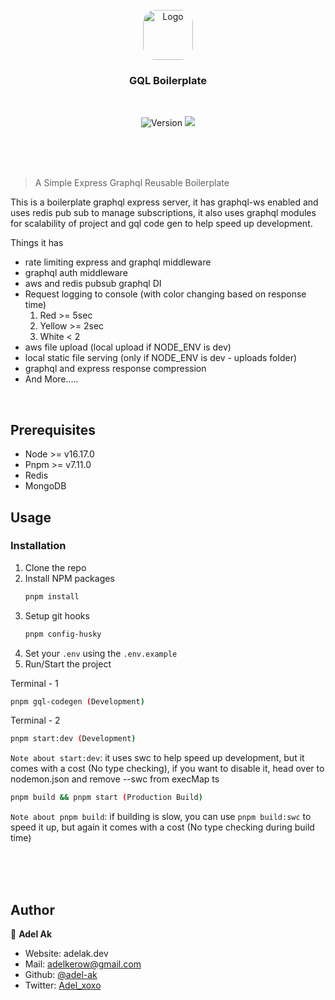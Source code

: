 <!-- PROJECT LOGO -->
<br />
<div align="center">
  <a href="https://github.com/Revive-Group/revive-landing">
    <img src="https://encrypted-tbn0.gstatic.com/images?q=tbn:ANd9GcRy-7awxgGlstS8MMOo_9dsrpZCWOhzwqzwawhmZ4KoKQ&s" alt="Logo" width="80" height="80" style="border-radius: 20px">
  </a>

  <h3 align="center">GQL Boilerplate</h3>
  <br />
  <p>
  <img alt="Version" src="https://img.shields.io/badge/version-1.0.0-blue.svg?cacheSeconds=2592000" />
  <img src="https://img.shields.io/badge/node-16.17.0-blue.svg" />
</p>
</div>

<br />
<br />
<br />

> A Simple Express Graphql Reusable Boilerplate

This is a boilerplate graphql express server, it has graphql-ws enabled and uses redis pub sub to manage subscriptions, it also uses graphql modules for scalability of project and gql code gen to help speed up development.

Things it has

- rate limiting express and graphql middleware
- graphql auth middleware
- aws and redis pubsub graphql DI
- Request logging to console (with color changing based on response time)
  1. Red >= 5sec
  2. Yellow >= 2sec
  3. White < 2
- aws file upload (local upload if NODE_ENV is dev)
- local static file serving (only if NODE_ENV is dev - uploads folder)
- graphql and express response compression
- And More.....

<br />

## Prerequisites

- Node >= v16.17.0
- Pnpm >= v7.11.0
- Redis
- MongoDB

## Usage

### Installation

1. Clone the repo
2. Install NPM packages
   ```sh
   pnpm install
   ```
3. Setup git hooks
   ```sh
   pnpm config-husky
   ```
4. Set your `.env` using the `.env.example`
5. Run/Start the project

Terminal - 1

```sh
pnpm gql-codegen (Development)
```

Terminal - 2

```sh
pnpm start:dev (Development)
```

`Note about start:dev`: it uses swc to help speed up development, but it comes with a cost (No type checking), if you want to disable it, head over to nodemon.json and remove --swc from execMap ts

```sh
pnpm build && pnpm start (Production Build)
```

`Note about pnpm build`: if building is slow, you can use `pnpm build:swc` to speed it up, but again it comes with a cost (No type checking during build time)

<br/>
<br/>
<br/>

## Author

👤 **Adel Ak**

- Website: adelak.dev
- Mail: [adelkerow@gmail.com](mailto:adelkerow@gmail.com)
- Github: [@adel-ak](https://github.com/adel-ak)
- Twitter: [Adel_xoxo](https://twitter.com/adel_xoxo)
